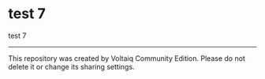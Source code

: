 # test 7

test 7

---

This repository was created by Voltaiq Community Edition. Please do not delete it or change its
sharing settings.

